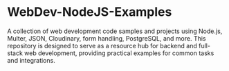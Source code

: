 # WebDev-NodeJS-Examples
A collection of web development code samples and projects using Node.js, Multer, JSON, Cloudinary, form handling, PostgreSQL, and more. This repository is designed to serve as a resource hub for backend and full-stack web development, providing practical examples for common tasks and integrations.
